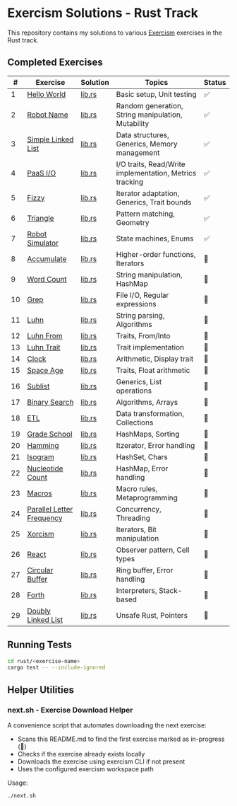 # Exercism Solutions - Rust Track

This repository contains my solutions to various [Exercism](https://exercism.org) exercises in the Rust track.

## Completed Exercises

| # | Exercise | Solution | Topics | Status |
|---|----------|----------|---------|--------|
| 1 | [Hello World](./rust/hello-world) | [lib.rs](./rust/hello-world/src/lib.rs) | Basic setup, Unit testing | ✅ |
| 2 | [Robot Name](./rust/robot-name) | [lib.rs](./rust/robot-name/src/lib.rs) | Random generation, String manipulation, Mutability | ✅ |
| 3 | [Simple Linked List](./rust/simple-linked-list) | [lib.rs](./rust/simple-linked-list/src/lib.rs) | Data structures, Generics, Memory management | ✅ |
| 4 | [PaaS I/O](./rust/paasio) | [lib.rs](./rust/paasio/src/lib.rs) | I/O traits, Read/Write implementation, Metrics tracking | ✅ |
| 5 | [Fizzy](./rust/fizzy) | [lib.rs](./rust/fizzy/src/lib.rs) | Iterator adaptation, Generics, Trait bounds | ✅ |
| 6 | [Triangle](./rust/triangle) | [lib.rs](./rust/triangle/src/lib.rs) | Pattern matching, Geometry | ✅ |
| 7 | [Robot Simulator](./rust/robot-simulator) | [lib.rs](./rust/robot-simulator/src/lib.rs) | State machines, Enums | ✅ |
| 8 | [Accumulate](./rust/accumulate) | [lib.rs](./rust/accumulate/src/lib.rs) | Higher-order functions, Iterators | 🔄 |
| 9 | [Word Count](./rust/word-count) | [lib.rs](./rust/word-count/src/lib.rs) | String manipulation, HashMap | 🔄 |
| 10 | [Grep](./rust/grep) | [lib.rs](./rust/grep/src/lib.rs) | File I/O, Regular expressions | 🔄 |
| 11 | [Luhn](./rust/luhn) | [lib.rs](./rust/luhn/src/lib.rs) | String parsing, Algorithms | 🔄 |
| 12 | [Luhn From](./rust/luhn-from) | [lib.rs](./rust/luhn-from/src/lib.rs) | Traits, From/Into | 🔄 |
| 13 | [Luhn Trait](./rust/luhn-trait) | [lib.rs](./rust/luhn-trait/src/lib.rs) | Trait implementation | 🔄 |
| 14 | [Clock](./rust/clock) | [lib.rs](./rust/clock/src/lib.rs) | Arithmetic, Display trait | 🔄 |
| 15 | [Space Age](./rust/space-age) | [lib.rs](./rust/space-age/src/lib.rs) | Traits, Float arithmetic | 🔄 |
| 16 | [Sublist](./rust/sublist) | [lib.rs](./rust/sublist/src/lib.rs) | Generics, List operations | 🔄 |
| 17 | [Binary Search](./rust/binary-search) | [lib.rs](./rust/binary-search/src/lib.rs) | Algorithms, Arrays | 🔄 |
| 18 | [ETL](./rust/etl) | [lib.rs](./rust/etl/src/lib.rs) | Data transformation, Collections | 🔄 |
| 19 | [Grade School](./rust/grade-school) | [lib.rs](./rust/grade-school/src/lib.rs) | HashMaps, Sorting | 🔄 |
| 20 | [Hamming](./rust/hamming) | [lib.rs](./rust/hamming/src/lib.rs) | Itzerator, Error handling | 🔄 |
| 21 | [Isogram](./rust/isogram) | [lib.rs](./rust/isogram/src/lib.rs) | HashSet, Chars | 🔄 |
| 22 | [Nucleotide Count](./rust/nucleotide-count) | [lib.rs](./rust/nucleotide-count/src/lib.rs) | HashMap, Error handling | 🔄 |
| 23 | [Macros](./rust/macros) | [lib.rs](./rust/macros/src/lib.rs) | Macro rules, Metaprogramming | 🔄 |
| 24 | [Parallel Letter Frequency](./rust/parallel-letter-frequency) | [lib.rs](./rust/parallel-letter-frequency/src/lib.rs) | Concurrency, Threading | 🔄 |
| 25 | [Xorcism](./rust/xorcism) | [lib.rs](./rust/xorcism/src/lib.rs) | Iterators, Bit manipulation | 🔄 |
| 26 | [React](./rust/react) | [lib.rs](./rust/react/src/lib.rs) | Observer pattern, Cell types | 🔄 |
| 27 | [Circular Buffer](./rust/circular-buffer) | [lib.rs](./rust/circular-buffer/src/lib.rs) | Ring buffer, Error handling | 🔄 |
| 28 | [Forth](./rust/forth) | [lib.rs](./rust/forth/src/lib.rs) | Interpreters, Stack-based | 🔄 |
| 29 | [Doubly Linked List](./rust/doubly-linked-list) | [lib.rs](./rust/doubly-linked-list/src/lib.rs) | Unsafe Rust, Pointers | 🔄 |

## Running Tests

```bash
cd rust/<exercise-name>
cargo test -- --include-ignored
```

## Helper Utilities

### next.sh - Exercise Download Helper

A convenience script that automates downloading the next exercise:
- Scans this README.md to find the first exercise marked as in-progress (🔄)
- Checks if the exercise already exists locally
- Downloads the exercise using exercism CLI if not present
- Uses the configured exercism workspace path

Usage:
```bash
./next.sh
```